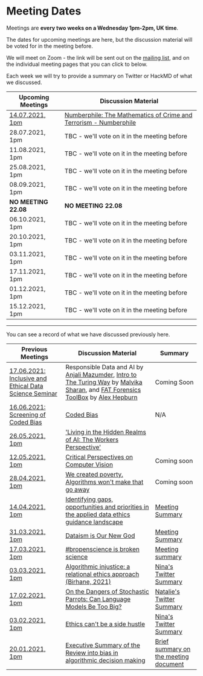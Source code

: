 # Meeting Dates 

Meetings are **every two weeks on a Wednesday 1pm-2pm, UK time**.

The dates for upcoming meetings are here, but the discussion material will be voted for in the meeting before. 

We will meet on Zoom - the link will be sent out on the [mailing list](http://eepurl.com/hjkmnX), and on the individual meeting pages that you can click to below.

Each week we will try to provide a summary on Twitter or HackMD of what we discussed.

| Upcoming Meetings                                      | Discussion Material |
|--------------------------------------------------------|---------------------|
| [14.07.2021, 1pm](2021/07-july/14-07-2021_meeting) | [Numberphile: The Mathematics of Crime and Terrorism - Numberphile](https://www.youtube.com/watch?v=lCjspXB5F4A) |
| 28.07.2021, 1pm | TBC - we'll vote on it in the meeting before |
| 11.08.2021, 1pm | TBC - we'll vote on it in the meeting before |
| 25.08.2021, 1pm | TBC - we'll vote on it in the meeting before |
| 08.09.2021, 1pm | TBC - we'll vote on it in the meeting before |
| **NO MEETING 22.08** | **NO MEETING 22.08** |
| 06.10.2021, 1pm | TBC - we'll vote on it in the meeting before |
| 20.10.2021, 1pm | TBC - we'll vote on it in the meeting before |
| 03.11.2021, 1pm | TBC - we'll vote on it in the meeting before |
| 17.11.2021, 1pm | TBC - we'll vote on it in the meeting before |
| 01.12.2021, 1pm | TBC - we'll vote on it in the meeting before |
| 15.12.2021, 1pm | TBC - we'll vote on it in the meeting before |

<!--
TODO: 
- Add date for Data Hazards Workshop
- Add links to videos + slides for IRC seminar
- Update summary links to be on website

-->

--------------

You can see a record of what we have discussed previously here.

| Previous Meetings | Discussion Material | Summary |
|-------------------|---------------------|---------------------|
| [17.06.2021: Inclusive and Ethical Data Science Seminar](https://www.eventbrite.co.uk/e/inclusive-and-ethical-data-science-tickets-154266849299#) | Responsible Data and AI by [Anjali Mazumder](https://www.turing.ac.uk/people/researchers/anjali-mazumder),  [Intro to The Turing Way](https://zenodo.org/record/4969380) by [Malvika Sharan](https://malvikasharan.github.io/), and [FAT Forensics ToolBox](https://fat-forensics.org/index.html) by [Alex Hepburn](https://research-information.bris.ac.uk/en/persons/alex-hepburn) | Coming Soon |
| [16.06.2021: Screening of Coded Bias](https://www.eventbrite.co.uk/e/special-edition-of-data-ethics-club-coded-bias-screening-tickets-155911949839#) | [Coded Bias](https://en.wikipedia.org/wiki/Coded_Bias) | N/A
| [26.05.2021, 1pm](2021/05-may/26-05-2021_meeting)   |         ['Living in the Hidden Realms of AI: The Workers Perspective'](https://news.techworkerscoalition.org/2021/03/09/issue-5/)            |
| [12.05.2021, 1pm](2021/05-may/12-05-2021_meeting)  | [Critical Perspectives on Computer Vision](https://slideslive.com/38923500/critical-perspectives-on-computer-vision) | Coming soon |
| [28.04.2021, 1pm](2021/04-april/28-04-21_meeting)                                        | [We created poverty. Algorithms won't make that go away](https://www.theguardian.com/commentisfree/2018/may/13/we-created-poverty-algorithms-wont-make-that-go-away)                    | Coming soon |
| [14.04.2021, 1pm](2021/04-april/14-04-21_meeting) |  [Identifying gaps, opportunities and priorities in the applied data ethics guidance landscape](https://uksa.statisticsauthority.gov.uk/publication/identifying-gaps-opportunities-and-priorities-in-the-applied-data-ethics-guidance-landscape/)  | [Meeting Summary](https://hackmd.io/@nataliethurlby/DEC-ethics-landscape) |
| [31.03.2021, 1pm](2021/03-march/31-03-21_meeting)| [Dataism is Our New God](https://onlinelibrary.wiley.com/doi/epdf/10.1111/npqu.12080)        | [Meeting Summary](https://hackmd.io/@nataliethurlby/DEC-dataism) |
| [17.03.2021, 1pm](2021/03-march/17-03-21_meeting)|[#bropenscience is broken science](https://thepsychologist.bps.org.uk/volume-33/november-2020/bropenscience-broken-science)| [Meeting summary](https://hackmd.io/@nataliethurlby/DEC-bropenscience) |
| [03.03.2021, 1pm](2021/03-march/03-03-21_meeting) | [Algorithmic injustice: a relational ethics approach (Birhane, 2021)](https://www.sciencedirect.com/science/article/pii/S2666389921000155) | [Nina's Twitter Summary](https://twitter.com/ninadicara/status/1367117597397893122?s=20)|
| [17.02.2021, 1pm](2021/02-feb/17-02-21_meeting) | [On the Dangers of Stochastic Parrots: Can Language Models Be Too Big?](http://faculty.washington.edu/ebender/papers/Stochastic_Parrots.pdf) | [Natalie's Twitter Summary](https://twitter.com/StatalieT/status/1362045192543600641?s=20)|
| [03.02.2021, 1pm](2021/02-feb/03-02-21_meeting)| [Ethics can't be a side hustle](https://deardesignstudent.com/ethics-cant-be-a-side-hustle-b9e78c090aee) | [Nina's Twitter Summary](https://twitter.com/ninadicara/status/1356976821498175491?s=20) |
| [20.01.2021, 1pm](2021/01-jan/20-01-21_meeting)   | [Executive Summary of the Review into bias in algorithmic decision making](2021/01-jan/20-01-20_cdei_algorithmic_bias_summary.pdf)| [Brief summary on the meeting document](2021/01-jan/20-01-21_meeting) |
